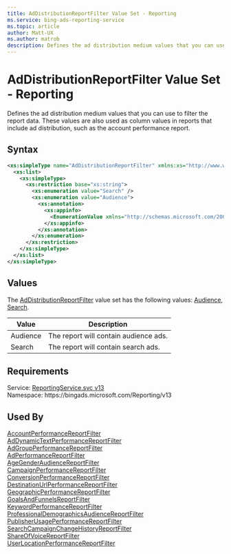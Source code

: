```yaml
---
title: AdDistributionReportFilter Value Set - Reporting
ms.service: bing-ads-reporting-service
ms.topic: article
author: Matt-UX
ms.author: matrob
description: Defines the ad distribution medium values that you can use to filter the report data.
---
```

# AdDistributionReportFilter Value Set - Reporting
Defines the ad distribution medium values that you can use to filter the report data. These values are also used as column values in reports that include ad distribution, such as the account performance report.

## Syntax
```xml
<xs:simpleType name="AdDistributionReportFilter" xmlns:xs="http://www.w3.org/2001/XMLSchema">
  <xs:list>
    <xs:simpleType>
      <xs:restriction base="xs:string">
        <xs:enumeration value="Search" />
        <xs:enumeration value="Audience">
          <xs:annotation>
            <xs:appinfo>
              <EnumerationValue xmlns="http://schemas.microsoft.com/2003/10/Serialization/">16</EnumerationValue>
            </xs:appinfo>
          </xs:annotation>
        </xs:enumeration>
      </xs:restriction>
    </xs:simpleType>
  </xs:list>
</xs:simpleType>
```

## <a name="values"></a>Values

The [AdDistributionReportFilter](addistributionreportfilter.md) value set has the following values: [Audience](#audience), [Search](#search).

|Value|Description|
|-----------|---------------|
|<a name="audience"></a>Audience|The report will contain audience ads.|
|<a name="search"></a>Search|The report will contain search ads.|

## Requirements
Service: [ReportingService.svc v13](https://reporting.api.bingads.microsoft.com/Api/Advertiser/Reporting/v13/ReportingService.svc)  
Namespace: https\://bingads.microsoft.com/Reporting/v13  

## Used By
[AccountPerformanceReportFilter](accountperformancereportfilter.md)  
[AdDynamicTextPerformanceReportFilter](addynamictextperformancereportfilter.md)  
[AdGroupPerformanceReportFilter](adgroupperformancereportfilter.md)  
[AdPerformanceReportFilter](adperformancereportfilter.md)  
[AgeGenderAudienceReportFilter](agegenderaudiencereportfilter.md)  
[CampaignPerformanceReportFilter](campaignperformancereportfilter.md)  
[ConversionPerformanceReportFilter](conversionperformancereportfilter.md)  
[DestinationUrlPerformanceReportFilter](destinationurlperformancereportfilter.md)  
[GeographicPerformanceReportFilter](geographicperformancereportfilter.md)  
[GoalsAndFunnelsReportFilter](goalsandfunnelsreportfilter.md)  
[KeywordPerformanceReportFilter](keywordperformancereportfilter.md)  
[ProfessionalDemographicsAudienceReportFilter](professionaldemographicsaudiencereportfilter.md)  
[PublisherUsagePerformanceReportFilter](publisherusageperformancereportfilter.md)  
[SearchCampaignChangeHistoryReportFilter](searchcampaignchangehistoryreportfilter.md)  
[ShareOfVoiceReportFilter](shareofvoicereportfilter.md)  
[UserLocationPerformanceReportFilter](userlocationperformancereportfilter.md)  
